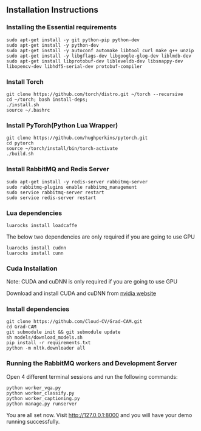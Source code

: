 ## Installation Instructions

### Installing the Essential requirements
    sudo apt-get install -y git python-pip python-dev
    sudo apt-get install -y python-dev
    sudo apt-get install -y autoconf automake libtool curl make g++ unzip
    sudo apt-get install -y libgflags-dev libgoogle-glog-dev liblmdb-dev
    sudo apt-get install libprotobuf-dev libleveldb-dev libsnappy-dev libopencv-dev libhdf5-serial-dev protobuf-compiler

### Install Torch
    git clone https://github.com/torch/distro.git ~/torch --recursive
    cd ~/torch; bash install-deps;
    ./install.sh
    source ~/.bashrc

### Install PyTorch(Python Lua Wrapper)
    git clone https://github.com/hughperkins/pytorch.git
    cd pytorch
    source ~/torch/install/bin/torch-activate
    ./build.sh

### Install RabbitMQ and Redis Server
    sudo apt-get install -y redis-server rabbitmq-server
    sudo rabbitmq-plugins enable rabbitmq_management
    sudo service rabbitmq-server restart 
    sudo service redis-server restart

### Lua dependencies
    luarocks install loadcaffe
The below two dependencies are only required if you are going to use GPU

    luarocks install cudnn
    luarocks install cunn

### Cuda Installation

Note: CUDA and cuDNN is only required if you are going to use GPU

Download and install CUDA and cuDNN from [nvidia website](https://developer.nvidia.com/cuda-downloads) 

### Install dependencies
    git clone https://github.com/Cloud-CV/Grad-CAM.git
    cd Grad-CAM
    git submodule init && git submodule update
    sh models/download_models.sh
    pip install -r requirements.txt
    python -m nltk.downloader all

### Running the RabbitMQ workers and Development Server

Open 4 different terminal sessions and run the following commands:

    python worker_vqa.py
    python worker_classify.py
    python worker_captioning.py
    python manage.py runserver

You are all set now. Visit http://127.0.0.1:8000 and you will have your demo running successfully.
